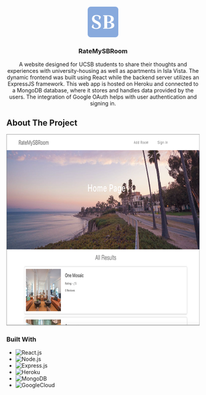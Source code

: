 <!-- PROJECT LOGO -->
<br />
<div align="center">
  <a href="https://ratemysbroom.herokuapp.com/">
    <img src="Images/RateMySBRoomLogo.png" alt="Logo" width="80" height="80" />
  </a>
  <h3 align="center">RateMySBRoom</h3>

   <p align="center">
     A website designed for UCSB students to share their thoughts and experiences with university-housing as well as apartments in Isla Vista. The dynamic frontend was built using React while the backend server utilizes an ExpressJS framework. This web app is hosted on Heroku and connected to a MongoDB database, where it stores and handles data provided by the users. The integration of Google OAuth helps with user authentication and signing in.
   </p>
</div>

<!-- ABOUT THE PROJECT -->
## About The Project

<div align="center">
  <img src="Images/RateMySBRoomScreenShot.png" alt="Screenshot" height="500" />
</div>

### Built With

* ![React.js]
* ![Node.js]
* ![Express.js]
* ![Heroku]
* ![MongoDB]
* ![GoogleCloud]






<!-- MARKDOWN LINKS & IMAGES -->
[React.js]: https://img.shields.io/badge/React-20232A?style=for-the-badge&logo=react&logoColor=61DAFB
[Node.js]: https://img.shields.io/badge/Node.js-43853D?style=for-the-badge&logo=node.js&logoColor=white
[Express.js]: https://img.shields.io/badge/Express.js-404D59?style=for-the-badge
[Heroku]: https://img.shields.io/badge/Heroku-430098?style=for-the-badge&logo=heroku&logoColor=white
[MongoDB]: https://img.shields.io/badge/MongoDB-4EA94B?style=for-the-badge&logo=mongodb&logoColor=white
[GoogleCloud]: https://img.shields.io/badge/Google_Cloud-4285F4?style=for-the-badge&logo=google-cloud&logoColor=white
